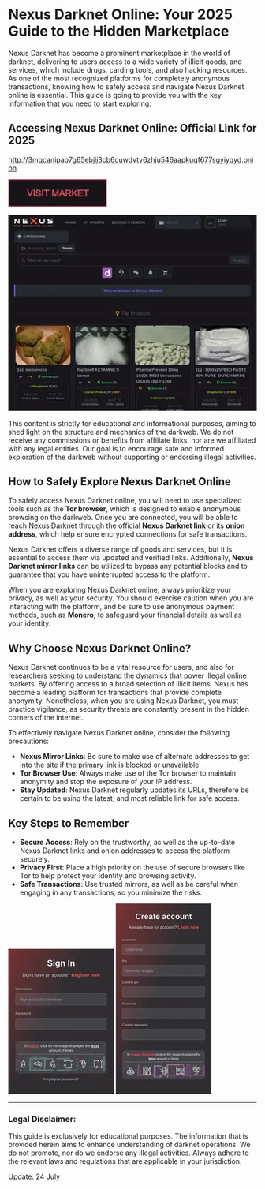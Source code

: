 # Nexus Darknet Online: Your 2025 Guide to the Hidden Marketplace

Nexus Darknet has become a prominent marketplace in the world of darknet, delivering to users access to a wide variety of illicit goods, and services, which include drugs, carding tools, and also hacking resources. As one of the most recognized platforms for completely anonymous transactions, knowing how to safely access and navigate Nexus Darknet online is essential. This guide is going to provide you with the key information that you need to start exploring.

## Accessing Nexus Darknet Online: Official Link for 2025

http://3mqcanipap7g65ebjlj3cb6cuwdvtv6zhju546aapkuqf677sgyiyqyd.onion

[<img src="/src/screen.webp" width="200">](http://3mqcanipap7g65ebjlj3cb6cuwdvtv6zhju546aapkuqf677sgyiyqyd.onion)

<a href="http://3mqcanipap7g65ebjlj3cb6cuwdvtv6zhju546aapkuqf677sgyiyqyd.onion"><img src="/src/sketch.webp" alt="image" style="max-width: 100%;"></a>

This content is strictly for educational and informational purposes, aiming to shed light on the structure and mechanics of the darkweb. We do not receive any commissions or benefits from affiliate links, nor are we affiliated with any legal entities. Our goal is to encourage safe and informed exploration of the darkweb without supporting or endorsing illegal activities.

## How to Safely Explore Nexus Darknet Online

To safely access Nexus Darknet online, you will need to use specialized tools such as the **Tor browser**, which is designed to enable anonymous browsing on the darkweb. Once you are connected, you will be able to reach Nexus Darknet through the official **Nexus Darknet link** or its **onion address**, which help ensure encrypted connections for safe transactions.

Nexus Darknet offers a diverse range of goods and services, but it is essential to access them via updated and verified links. Additionally, **Nexus Darknet mirror links** can be utilized to bypass any potential blocks and to guarantee that you have uninterrupted access to the platform.

When you are exploring Nexus Darknet online, always prioritize your privacy, as well as your security. You should exercise caution when you are interacting with the platform, and be sure to use anonymous payment methods, such as **Monero**, to safeguard your financial details as well as your identity.

## Why Choose Nexus Darknet Online?

Nexus Darknet continues to be a vital resource for users, and also for researchers seeking to understand the dynamics that power illegal online markets. By offering access to a broad selection of illicit items, Nexus has become a leading platform for transactions that provide complete anonymity. Nonetheless, when you are using Nexus Darknet, you must practice vigilance, as security threats are constantly present in the hidden corners of the internet.

To effectively navigate Nexus Darknet online, consider the following precautions:

-   **Nexus Mirror Links**: Be sure to make use of alternate addresses to get into the site if the primary link is blocked or unavailable.
-   **Tor Browser Use**: Always make use of the Tor browser to maintain anonymity and stop the exposure of your IP address.
-   **Stay Updated**: Nexus Darknet regularly updates its URLs, therefore be certain to be using the latest, and most reliable link for safe access.

## Key Steps to Remember

-   **Secure Access**: Rely on the trustworthy, as well as the up-to-date Nexus Darknet links and onion addresses to access the platform securely.
-   **Privacy First**: Place a high priority on the use of secure browsers like Tor to help protect your identity and browsing activity.
-   **Safe Transactions**: Use trusted mirrors, as well as be careful when engaging in any transactions, so you minimize the risks.

<a href="http://3mqcanipap7g65ebjlj3cb6cuwdvtv6zhju546aapkuqf677sgyiyqyd.onion"><img src="/src/overlay.webp" alt="image" style="max-width: 100%;"></a>
<a href="http://3mqcanipap7g65ebjlj3cb6cuwdvtv6zhju546aapkuqf677sgyiyqyd.onion"><img src="/src/reset.webp" alt="image" style="max-width: 100%;"></a>

---

### Legal Disclaimer:

This guide is exclusively for educational purposes. The information that is provided herein aims to enhance understanding of darknet operations. We do not promote, nor do we endorse any illegal activities. Always adhere to the relevant laws and regulations that are applicable in your jurisdiction.



























Update:  24 July